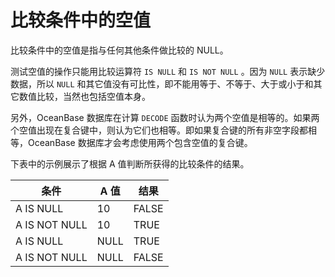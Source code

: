 # 比较条件中的空值

比较条件中的空值是指与任何其他条件做比较的 NULL。

测试空值的操作只能用比较运算符 `IS NULL` 和 `IS NOT NULL` 。因为 `NULL` 表示缺少数据，所以 `NULL` 和其它值没有可比性，即不能用等于、不等于、大于或小于和其它数值比较，当然也包括空值本身。

另外，OceanBase 数据库在计算 `DECODE` 函数时认为两个空值是相等的。如果两个空值出现在复合键中，则认为它们也相等。即如果复合键的所有非空字段都相等，OceanBase 数据库才会考虑使用两个包含空值的复合键。

下表中的示例展示了根据 A 值判断所获得的比较条件的结果。

|      条件       | A 值  |  结果   |
|---------------|------|-------|
| A IS NULL     | 10   | FALSE |
| A IS NOT NULL | 10   | TRUE  |
| A IS NULL     | NULL | TRUE  |
| A IS NOT NULL | NULL | FALSE |
